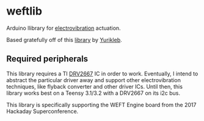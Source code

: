 # weftlib
Arduino llibrary for [electrovibration](https://en.wikipedia.org/wiki/Electrovibration) actuation.  

Based gratefully off of this [library](https://github.com/yurikleb/DRV2667) by [Yurikleb](https://github.com/yurikleb/).  

## Required peripherals  
This library requires a TI [DRV2667](http://www.ti.com/lit/ds/symlink/drv2667.pdf) IC in order to work. Eventually, I intend to abstract the particular driver away and support other electrovibration techniques, like flyback converter and other driver ICs. Until then, this library works best on a Teensy 3.1/3.2 with a DRV2667 on its i2c bus.  

This library is specifically supporting the WEFT Engine board from the 2017 Hackaday Superconference.  

